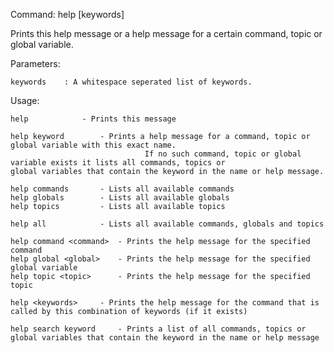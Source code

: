 Command:	help [keywords]

Prints this help message or a help message for a certain command, topic or global variable.

Parameters:

    keywords	: A whitespace seperated list of keywords.

Usage:

    help			- Prints this message

    help keyword		- Prints a help message for a command, topic or global variable with this exact name.
                                  If no such command, topic or global variable exists it lists all commands, topics or                                global variables that contain the keyword in the name or help message.

    help commands		- Lists all available commands
    help globals		- Lists all available globals
    help topics			- Lists all available topics
    
    help all			- Lists all available commands, globals and topics

    help command <command>	- Prints the help message for the specified command
    help global <global>	- Prints the help message for the specified global variable
    help topic <topic>		- Prints the help message for the specified topic

    help <keywords>		- Prints the help message for the command that is called by this combination of keywords (if it exists)

    help search keyword		- Prints a list of all commands, topics or global variables that contain the keyword in the name or help message


